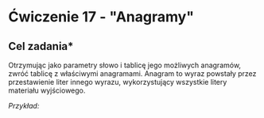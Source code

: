 # Ćwiczenie 17 - "Anagramy"

## Cel zadania*

Otrzymując jako parametry słowo i tablicę jego możliwych anagramów, zwróć tablicę z właściwymi anagramami.
Anagram to wyraz powstały przez przestawienie liter innego wyrazu, wykorzystujący wszystkie litery materiału wyjściowego.

_Przykład:_

``` getAnagrams("przeprogramowani", ["orperzpinawomarg", "swag", "graprzewanipromo", "orperzpwaniprom", "siema"]);  => ["orperzpinawomarg",  "graprzewanipromo"]
```
